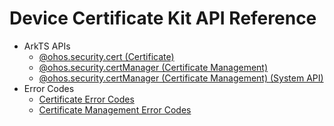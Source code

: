 # Device Certificate Kit API Reference

- ArkTS APIs
  - [@ohos.security.cert (Certificate)](js-apis-cert.md)
  - [@ohos.security.certManager (Certificate Management)](js-apis-certManager.md)
  - [@ohos.security.certManager (Certificate Management) (System API)](js-apis-certManager-sys.md)
- Error Codes
  - [Certificate Error Codes](errorcode-cert.md)
  - [Certificate Management Error Codes](errorcode-certManager.md)

